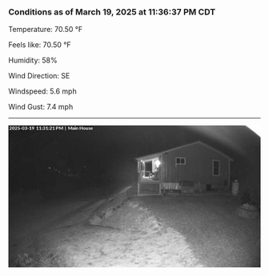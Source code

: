 ### Conditions as of March 19, 2025 at 11:36:37 PM CDT 

Temperature: 70.50 &deg;F

Feels like: 70.50 &deg;F

Humidity: 58%

Wind Direction: SE

Windspeed: 5.6 mph

Wind Gust: 7.4 mph

---

<img src="./images/latest.jpeg"/>

